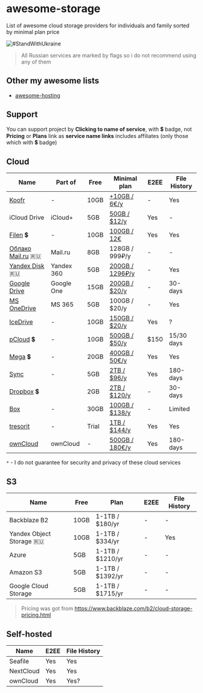 # awesome-storage

List of awesome cloud storage providers for individuals and family sorted by minimal plan price

![#StandWithUkraine](https://github.com/jonathanbossenger/stand-with-ukraine/blob/e95a7ed22faac167cc623cf6e1cba49394769fe3/_repo_assets/banner-772%C3%97250.png)

> All Russian services are marked by flags so i do not recommend using any of them

## Other my awesome lists

- [awesome-hosting](https://github.com/dalisoft/awesome-hosting)

## Support

You can support project by **Clicking to name of service**, with 💲 badge, not **Pricing** or **Plans** link as **service name links** includes affiliates (only those which with 💲 badge)

## Cloud

| Name                                                                                            | Part of    | Free  | Minimal plan                                                             | E2EE | File History |
| ----------------------------------------------------------------------------------------------- | ---------- | ----- | ------------------------------------------------------------------------ | ---- | ------------ |
| [Koofr](https://koofr.eu)                                                                       | -          | 10GB  | [+10GB / 6€/y](https://koofr.eu/pricing)                                 | -    | Yes          |
| iCloud Drive                                                                                    | iCloud+    | 5GB   | [50GB / $12/y](https://support.apple.com/en-us/HT201238)                 | Yes  | -            |
| [Filen](https://filen.io/r/7ccfa32d8f638c589fe6dcecfb3995e0) 💲                                 | -          | 10GB  | [100GB / 12€](https://filen.io/pricing)                                  | Yes  | Yes          |
| [Облако Mail.ru](https://cloud.mail.ru) 🇷🇺                                                      | Mail.ru    | 8GB   | 128GB / 999₽/y                                                           | -    | -            |
| [Yandex Disk](https://disk.yandex.ru) 🇷🇺                                                        | Yandex 360 | 5GB   | [200GB / 1296₽/y](https://mail360.yandex.ru/premium-plans)               | -    | Yes          |
| [Google Drive](https://www.google.com/drive)                                                    | Google One | 15GB  | [200GB / $20/y](https://www.google.com/drive/#pricing)                   | -    | 30-days      |
| [MS OneDrive](https://www.microsoft.com/microsoft-365/onedrive)                                 | MS 365     | 5GB   | 100GB / $20/y                                                            | -    | Yes          |
| [IceDrive](https://icedrive.net/plans)                                                          | -          | 10GB  | [150GB / $20/y](https://icedrive.net/plans)                              | Yes  | ?            |
| [pCloud](https://e.pcloud.com/#page=register&invite=ynR7ZlAVRT7) 💲                             | -          | 10GB  | [500GB / $50/y](https://www.pcloud.com/cloud-storage-pricing-plans.html) | $150 | 15/30 days   |
| [Mega](https://mega.nz/aff=Gjch3rzQJmA) 💲                                                      | -          | 20GB  | [400GB / 50€/y](https://mega.io/pricing)                                 | Yes  | Yes          |
| [Sync](https://www.sync.com)                                                                    | -          | 5GB   | [2TB / $96/y](https://www.sync.com/pricing/)                             | Yes  | 180-days     |
| [Dropbox](https://www.dropbox.com/referrals/AADdF28MD0HWowjvA83VJAlLJlHyBXid8hA?src=global9) 💲 |            | 2GB   | [2TB / $120/y](https://www.dropbox.com/plans)                            | -    | 30-days      |
| [Box](https://www.box.com)                                                                      | -          | 30GB  | [100GB / $138/y](https://www.box.com/pricing/individual)                 | -    | Limited      |
| [tresorit](https://tresorit.com)                                                                | -          | Trial | [1TB / $144/y](https://tresorit.com/pricing)                             | Yes  | Yes          |
| [ownCloud](https://owncloud.com)                                                                | ownCloud   | -     | [500GB / 180€/y](https://owncloud.online/pricing)                        | Yes  | 180-days     |

`*` - I do not guarantee for security and privacy of these cloud services

## S3

| Name                     | Free | Plan             | E2EE | File History |
| ------------------------ | ---- | ---------------- | ---- | ------------ |
| Backblaze B2             | 10GB | 1-1TB / $180/yr  | -    | -            |
| Yandex Object Storage 🇷🇺 | 10GB | 1-1TB / $334/yr  | -    | Yes          |
| Azure                    | 5GB  | 1-1TB / $1210/yr | -    | -            |
| Amazon S3                | 5GB  | 1-1TB / $1392/yr | -    | -            |
| Google Cloud Storage     | 5GB  | 1-1TB / $1715/yr | -    | -            |

> Pricing was got from <https://www.backblaze.com/b2/cloud-storage-pricing.html>

## Self-hosted

| Name      | E2EE | File History |
| --------- | ---- | ------------ |
| Seafile   | Yes  | Yes          |
| NextCloud | Yes  | Yes          |
| ownCloud  | Yes  | Yes?         |
